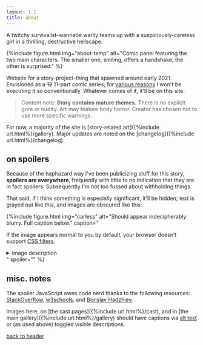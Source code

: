 ```yaml
---
layout: 1.1
title: about
---
```

A twitchy survivalist-wannabe warily teams up with a suspiciously-careless girl in a thrilling, destructive hellscape.

{%include figure.html
	img="about-temp"
	alt="Comic panel featuring the two main characters. The smaller one, smiling, offers a handshake; the other is surprised."
%}

Website for a story-project-thing that spawned around early 2021. Envisioned as a ~~12~~ 11-part comic series; for <a href="https://a-flyleaf.github.io/blog/project-rambling#now-what" class="ext">various reasons</a> I won't be executing it so conventionally. Whatever comes of it, it'll be on this site.

> Content note: **Story contains mature themes.** There is no explicit gore or nudity. Art may feature body horror. Creator has chosen not to use more specific warnings.

For now, a majority of the site is [story-related art]({%include url.html%}/gallery). Major updates are noted on the [changelog]({%include url.html%}/changelog).

## on spoilers
Because of the haphazard way I've been publicizing stuff for this story, **spoilers are everywhere**, frequently with little to no indication that they are in fact spoilers. Subsequently I'm not too fussed about withholding things.

That said, if I think something is especially significant, it'll be hidden; text is grayed out <span class="spoiler">like this</span>, and images are obscured like this:

{%include figure.html
	img="carless"
	alt="Should appear indecipherably blurry. Full caption below."
	caption="<p>If the image appears normal to you by default, your browser doesn’t support <a href='https://caniuse.com/css-filters' class='ext'>CSS filters</a>.</p>
		<details class='imgdesc'><summary>image description</summary>
		<p>Snippet from <a href='ygbtdm/gallery/roundups/2021-12'>a monthly art roundup</a>. On the top is a screenshot of an older version of this page, then titled “synopsis.” Continuing the screenshot is the header “in a sentence,” followed by “A twitchy survivalist-wannabe warily teams up with a suspiciously-carless girl in a thrilling, destructive hellscape.” To the side of the screenshot is a handwritten note: “sent this to a friend. made a typo.” and, in a smaller/faded note in all-caps, “<span style='text-transform:uppercase;'>I love writing</span>.”</p>
		<p>A crudely-rendered doodle below enlarges the typo, “suspiciously-carless.” One main character yells from a grocery store kiddie car, “<span style='text-transform:uppercase;'>Get in kiddo, we’re going karting.</span>” The smaller character says, more quietly, “I… have a license…”; declares the first: “<span style='text-transform:uppercase;'>Bullshit</span>”</p></details>"
	spoiler=""
%}

## misc. notes
The spoiler JavaScript owes code nerd thanks to the following resources: <a href="https://stackoverflow.com/a/19075983" class="ext">StackOverflow</a>, <a href="https://www.w3schools.com/jsref/met_document_queryselector.asp" class="ext">w3schools</a>, and <a href="https://bobbyhadz.com/blog/javascript-addeventlistener-queryselectorall" class="ext">Borislav Hadzhiev</a>.

Images here, on [the cast pages]({%include url.html%}/cast), and in [the main gallery]({%include url.html%}/gallery) should have captions via [alt text](https://www.a11yproject.com/posts/alt-text/) or (as used above) toggled visible descriptions.

<a href="#header" class="skipto x">back to header</a>